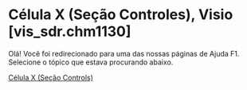 
# Célula X (Seção Controles), Visio [vis_sdr.chm1130]

Olá! Você foi redirecionado para uma das nossas páginas de Ajuda F1. Selecione o tópico que estava procurando abaixo.

[Célula X (Seção Controls)](http://msdn.microsoft.com/library/b7aea554-f491-6a9a-4d07-feeab739a9df%28Office.15%29.aspx)

